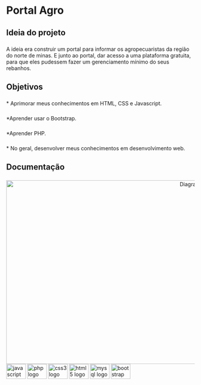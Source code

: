 ###

<h1 align="left">Portal Agro</h1>

###

<h2 align="left">Ideia do projeto</h2>

###

<p align="left">A ideia era construir um portal para informar os agropecuaristas da região do norte de minas. E junto ao portal, dar acesso a uma plataforma gratuita, para que eles pudessem fazer um gerenciamento mínimo do seus rebanhos.</p>

###

<h2 align="left">Objetivos</h2>

###

<p align="left">* Aprimorar meus conhecimentos em HTML, CSS e Javascript.</p>

###

<p align="left">*Aprender usar o Bootstrap.</p>

###

<p align="left">*Aprender PHP.</p>

###

<p align="left">* No geral, desenvolver meus conhecimentos em desenvolvimento web.</p>

###

<h2 align="left">Documentação</h2>

###

<div align="center">
  <img src="[https://drive.google.com/file/d/1ex5ZXyDxw2ZzXucRHDYH-MSqq-HdUue4/view?usp=sharing](https://drive.google.com/file/d/1ex5ZXyDxw2ZzXucRHDYH-MSqq-HdUue4/preview)" height="491" width="1042" alt="Diagrama de classe" />
</div>

<div align="left">
  <img src="https://cdn.jsdelivr.net/gh/devicons/devicon/icons/javascript/javascript-original.svg" height="40" width="52" alt="javascript logo"  />
  <img src="https://cdn.jsdelivr.net/gh/devicons/devicon/icons/php/php-original.svg" height="40" width="52" alt="php logo"  />
  <img src="https://cdn.jsdelivr.net/gh/devicons/devicon/icons/css3/css3-original.svg" height="40" width="52" alt="css3 logo"  />
  <img src="https://cdn.jsdelivr.net/gh/devicons/devicon/icons/html5/html5-original.svg" height="40" width="52" alt="html5 logo"  />
  <img src="https://cdn.jsdelivr.net/gh/devicons/devicon/icons/mysql/mysql-original.svg" height="40" width="52" alt="mysql logo"  />
  <img src="https://cdn.jsdelivr.net/gh/devicons/devicon/icons/bootstrap/bootstrap-original.svg" height="40" width="52" alt="bootstrap logo"  />
</div>

###
